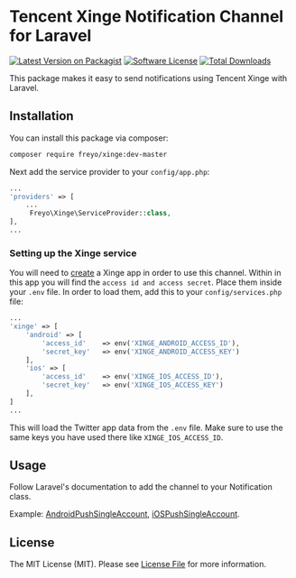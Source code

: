 # Tencent Xinge Notification Channel for Laravel

[![Latest Version on Packagist](https://img.shields.io/packagist/v/freyo/xinge.svg?style=flat-square)](https://packagist.org/packages/freyo/xinge)
[![Software License](https://img.shields.io/badge/license-MIT-brightgreen.svg?style=flat-square)](LICENSE.md)
[![Total Downloads](https://img.shields.io/packagist/dt/freyo/xinge.svg?style=flat-square)](https://packagist.org/packages/freyo/xinge)

This package makes it easy to send notifications using Tencent Xinge with Laravel.

## Installation

You can install this package via composer:

``` bash
composer require freyo/xinge:dev-master
```

Next add the service provider to your `config/app.php`:

```php
...
'providers' => [
	...
	 Freyo\Xinge\ServiceProvider::class,
],
...
```

### Setting up the Xinge service

You will need to [create](http://xg.qq.com/) a Xinge app in order to use this channel. Within in this app you will find the `access id and access secret`. Place them inside your `.env` file. In order to load them, add this to your `config/services.php` file:

```php
...
'xinge' => [
    'android' => [
        'access_id'    => env('XINGE_ANDROID_ACCESS_ID'),
        'secret_key'   => env('XINGE_ANDROID_ACCESS_KEY')
    ],
    'ios' => [
        'access_id'    => env('XINGE_IOS_ACCESS_ID'),
        'secret_key'   => env('XINGE_IOS_ACCESS_KEY')
    ],
]
...
```

This will load the Twitter app data from the `.env` file. Make sure to use the same keys you have used there like `XINGE_IOS_ACCESS_ID`.

## Usage

Follow Laravel's documentation to add the channel to your Notification class.

Example: [AndroidPushSingleAccount](https://github.com/freyo/xinge/blob/master/src/Notifications/AndroidPushSingleAccount.php), [iOSPushSingleAccount](https://github.com/freyo/xinge/blob/master/src/Notifications/iOSPushSingleAccount.php).

## License

The MIT License (MIT). Please see [License File](LICENSE) for more information.
